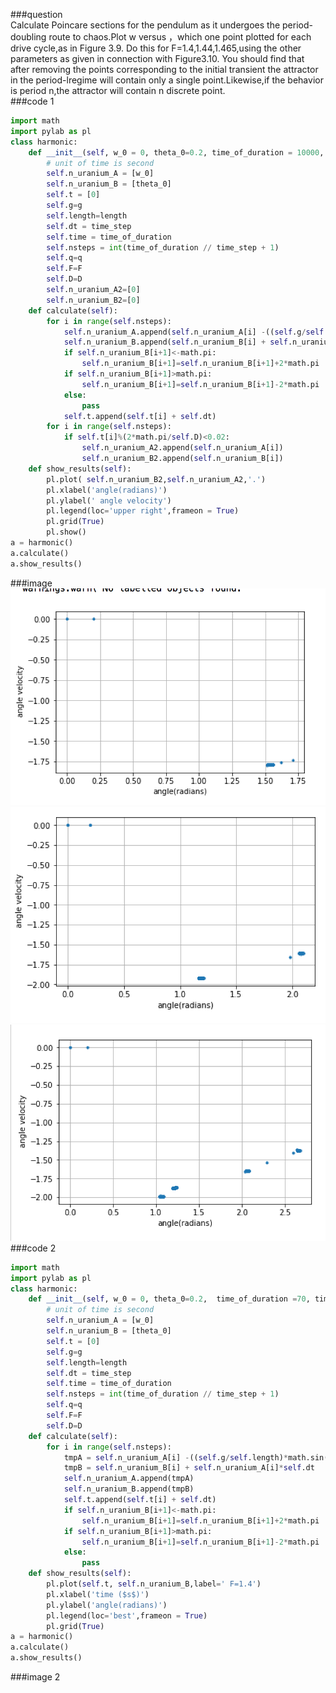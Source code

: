 ###question<br>
Calculate Poincare sections for the pendulum as it undergoes the period-doubling route to chaos.Plot w versus ，which one point
plotted for each drive cycle,as in Figure 3.9. Do this for F=1.4,1.44,1.465,using the other parameters as given in connection 
with Figure3.10. You should find that after removing the points corresponding to the initial transient the attractor in the
period-lregime will contain only a single point.Likewise,if the behavior is period n,the attractor will contain n discrete 
point.<br>
###code 1<br>
```python
import math
import pylab as pl
class harmonic:
    def __init__(self, w_0 = 0, theta_0=0.2, time_of_duration = 10000, time_step = 0.04,g=9.8,length=9.8,q=1/2,F=1.4,D=2/3):
        # unit of time is second
        self.n_uranium_A = [w_0]
        self.n_uranium_B = [theta_0]
        self.t = [0]
        self.g=g
        self.length=length
        self.dt = time_step
        self.time = time_of_duration
        self.nsteps = int(time_of_duration // time_step + 1)
        self.q=q
        self.F=F
        self.D=D
        self.n_uranium_A2=[0]
        self.n_uranium_B2=[0]
    def calculate(self):
        for i in range(self.nsteps):
            self.n_uranium_A.append(self.n_uranium_A[i] -((self.g/self.length)*math.sin(self.n_uranium_B[i])+self.q*self.n_uranium_A[i]-self.F*math.sin(self.D*self.t[i]))*self.dt)
            self.n_uranium_B.append(self.n_uranium_B[i] + self.n_uranium_A[i+1]*self.dt)
            if self.n_uranium_B[i+1]<-math.pi:
                self.n_uranium_B[i+1]=self.n_uranium_B[i+1]+2*math.pi
            if self.n_uranium_B[i+1]>math.pi:
                self.n_uranium_B[i+1]=self.n_uranium_B[i+1]-2*math.pi
            else:
                pass
            self.t.append(self.t[i] + self.dt)
        for i in range(self.nsteps):
            if self.t[i]%(2*math.pi/self.D)<0.02:
                self.n_uranium_A2.append(self.n_uranium_A[i])
                self.n_uranium_B2.append(self.n_uranium_B[i])
    def show_results(self):
        pl.plot( self.n_uranium_B2,self.n_uranium_A2,'.')
        pl.xlabel('angle(radians)')
        pl.ylabel(' angle velocity')
        pl.legend(loc='upper right',frameon = True)
        pl.grid(True)
        pl.show()
a = harmonic()
a.calculate()
a.show_results()
```
###image<br>
![1.4](https://github.com/chenzhuo316/Compuational_physics_N2014301020138/blob/master/gif/QQ20171104-203820%402x.png)<br>
![1.44](https://github.com/chenzhuo316/Compuational_physics_N2014301020138/blob/master/gif/QQ20171104-203835%402x.png)<br>
![1.465](https://github.com/chenzhuo316/Compuational_physics_N2014301020138/blob/master/gif/QQ20171104-203748%402x.png)<br>
###code 2<br>
```python
import math
import pylab as pl
class harmonic:
    def __init__(self, w_0 = 0, theta_0=0.2,  time_of_duration =70, time_step = 0.04,g=9.8,length=9.8,q=1/2,F=1.4,D=2/3):
        # unit of time is second
        self.n_uranium_A = [w_0]
        self.n_uranium_B = [theta_0]
        self.t = [0]
        self.g=g
        self.length=length
        self.dt = time_step
        self.time = time_of_duration
        self.nsteps = int(time_of_duration // time_step + 1)
        self.q=q
        self.F=F
        self.D=D
    def calculate(self):
        for i in range(self.nsteps):
            tmpA = self.n_uranium_A[i] -((self.g/self.length)*math.sin(self.n_uranium_B[i])+self.q*self.n_uranium_A[i]-self.F*math.sin(self.D*self.t[i]))*self.dt
            tmpB = self.n_uranium_B[i] + self.n_uranium_A[i]*self.dt
            self.n_uranium_A.append(tmpA)
            self.n_uranium_B.append(tmpB)
            self.t.append(self.t[i] + self.dt)
            if self.n_uranium_B[i+1]<-math.pi:
                self.n_uranium_B[i+1]=self.n_uranium_B[i+1]+2*math.pi
            if self.n_uranium_B[i+1]>math.pi:
                self.n_uranium_B[i+1]=self.n_uranium_B[i+1]-2*math.pi
            else:
                pass
    def show_results(self):
        pl.plot(self.t, self.n_uranium_B,label=' F=1.4')
        pl.xlabel('time ($s$)')
        pl.ylabel('angle(radians)')
        pl.legend(loc='best',frameon = True)
        pl.grid(True)
a = harmonic()
a.calculate()
a.show_results()
```
###image 2<br>
![]()<br>
![]()<br>
![]()<br>
